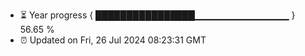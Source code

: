 - ⏳ Year progress { ████████████████▁▁▁▁▁▁▁▁▁▁▁▁▁▁ } 56.65 %
- ⏰ Updated on Fri, 26 Jul 2024 08:23:31 GMT

